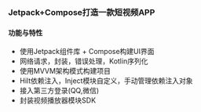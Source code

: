 
### Jetpack+Compose打造一款短视频APP

#### 功能与特性
- 使用Jetpack组件库 + Compose构建UI界面
- 网络请求，封装，错误处理，Kotlin序列化
- 使用MVVM架构模式构建项目
- Hilt依赖注入，Inject模块自定义，手动管理依赖注入对象
- 接入第三方登录(QQ,微信)
- 封装视频播放器模块SDK
